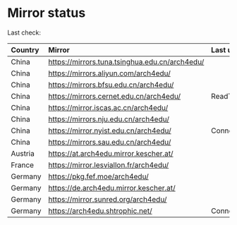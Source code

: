 <script src="./time.js"></script>
# Mirror status
Last check: <script type="text/javascript">localize(1752459652.404414);</script>

|Country|Mirror|Last update|
|:------|:-----|:----------|
|China|https://mirrors.tuna.tsinghua.edu.cn/arch4edu/|<script type="text/javascript">localize(1752432257);</script>|
|China|https://mirrors.aliyun.com/arch4edu/|<script type="text/javascript">localize(1752432257);</script>|
|China|https://mirrors.bfsu.edu.cn/arch4edu/|<script type="text/javascript">localize(1752432257);</script>|
|China|https://mirrors.cernet.edu.cn/arch4edu/|ReadTimeout|
|China|https://mirror.iscas.ac.cn/arch4edu/|<script type="text/javascript">localize(1752432257);</script>|
|China|https://mirrors.nju.edu.cn/arch4edu/|<script type="text/javascript">localize(1752389188);</script>|
|China|https://mirror.nyist.edu.cn/arch4edu/|ConnectionError|
|China|https://mirrors.sau.edu.cn/arch4edu/|<script type="text/javascript">localize(1752259981);</script>|
|Austria|https://at.arch4edu.mirror.kescher.at/|<script type="text/javascript">localize(1752432257);</script>|
|France|https://mirror.lesviallon.fr/arch4edu/|<script type="text/javascript">localize(1752432257);</script>|
|Germany|https://pkg.fef.moe/arch4edu/|<script type="text/javascript">localize(1752432257);</script>|
|Germany|https://de.arch4edu.mirror.kescher.at/|<script type="text/javascript">localize(1752432257);</script>|
|Germany|https://mirror.sunred.org/arch4edu/|<script type="text/javascript">localize(1752432257);</script>|
|Germany|https://arch4edu.shtrophic.net/|ConnectionError|

<script src="./tablefilter/tablefilter.js"></script>
<script src="./table.js"></script>